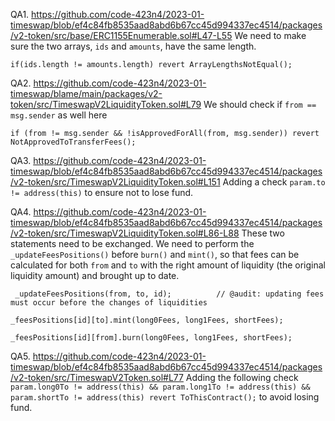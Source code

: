 QA1. https://github.com/code-423n4/2023-01-timeswap/blob/ef4c84fb8535aad8abd6b67cc45d994337ec4514/packages/v2-token/src/base/ERC1155Enumerable.sol#L47-L55
We need to make sure the two arrays, ``ids`` and ``amounts``, have the same length.
```
if(ids.length != amounts.length) revert ArrayLengthsNotEqual();

```

QA2. https://github.com/code-423n4/2023-01-timeswap/blame/main/packages/v2-token/src/TimeswapV2LiquidityToken.sol#L79
We should check if ``from == msg.sender`` as well here
```
if (from != msg.sender && !isApprovedForAll(from, msg.sender)) revert NotApprovedToTransferFees();
```

QA3. https://github.com/code-423n4/2023-01-timeswap/blob/ef4c84fb8535aad8abd6b67cc45d994337ec4514/packages/v2-token/src/TimeswapV2LiquidityToken.sol#L151
Adding a check ``param.to != address(this)`` to ensure not to lose fund.

QA4. https://github.com/code-423n4/2023-01-timeswap/blob/ef4c84fb8535aad8abd6b67cc45d994337ec4514/packages/v2-token/src/TimeswapV2LiquidityToken.sol#L86-L88
These two statements need to be exchanged. We need to perform the ``_updateFeesPositions()`` before ``burn()`` and ``mint()``, so that fees can be calculated for both ``from`` and ``to`` with the right amount of liquidity (the original liquidity amount) and brought up to date.
```
 _updateFeesPositions(from, to, id);          // @audit: updating fees must occur before the changes of liquidities

_feesPositions[id][to].mint(long0Fees, long1Fees, shortFees);

_feesPositions[id][from].burn(long0Fees, long1Fees, shortFees);

```

QA5. https://github.com/code-423n4/2023-01-timeswap/blob/ef4c84fb8535aad8abd6b67cc45d994337ec4514/packages/v2-token/src/TimeswapV2Token.sol#L77
Adding the following check ``param.long0To != address(this) && param.long1To != address(this) && param.shortTo != address(this) revert ToThisContract();`` to avoid losing fund. 
